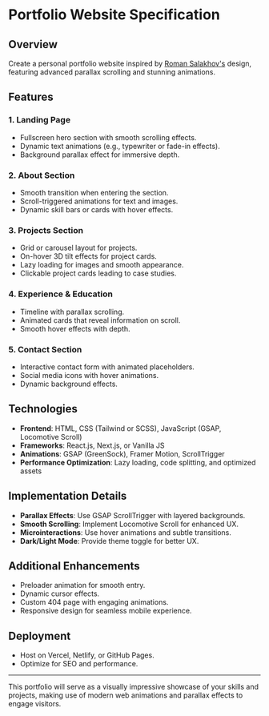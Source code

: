 # Portfolio Website Specification

## Overview
Create a personal portfolio website inspired by [Roman Salakhov's](https://romansalakhov.com/) design, featuring advanced parallax scrolling and stunning animations.

## Features

### 1. **Landing Page**
- Fullscreen hero section with smooth scrolling effects.
- Dynamic text animations (e.g., typewriter or fade-in effects).
- Background parallax effect for immersive depth.

### 2. **About Section**
- Smooth transition when entering the section.
- Scroll-triggered animations for text and images.
- Dynamic skill bars or cards with hover effects.

### 3. **Projects Section**
- Grid or carousel layout for projects.
- On-hover 3D tilt effects for project cards.
- Lazy loading for images and smooth appearance.
- Clickable project cards leading to case studies.

### 4. **Experience & Education**
- Timeline with parallax scrolling.
- Animated cards that reveal information on scroll.
- Smooth hover effects with depth.

### 5. **Contact Section**
- Interactive contact form with animated placeholders.
- Social media icons with hover animations.
- Dynamic background effects.

## Technologies
- **Frontend**: HTML, CSS (Tailwind or SCSS), JavaScript (GSAP, Locomotive Scroll)
- **Frameworks**: React.js, Next.js, or Vanilla JS
- **Animations**: GSAP (GreenSock), Framer Motion, ScrollTrigger
- **Performance Optimization**: Lazy loading, code splitting, and optimized assets

## Implementation Details
- **Parallax Effects**: Use GSAP ScrollTrigger with layered backgrounds.
- **Smooth Scrolling**: Implement Locomotive Scroll for enhanced UX.
- **Microinteractions**: Use hover animations and subtle transitions.
- **Dark/Light Mode**: Provide theme toggle for better UX.

## Additional Enhancements
- Preloader animation for smooth entry.
- Dynamic cursor effects.
- Custom 404 page with engaging animations.
- Responsive design for seamless mobile experience.

## Deployment
- Host on Vercel, Netlify, or GitHub Pages.
- Optimize for SEO and performance.

---
This portfolio will serve as a visually impressive showcase of your skills and projects, making use of modern web animations and parallax effects to engage visitors.
